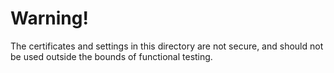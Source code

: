 # Warning!

The certificates and settings in this directory are not secure, and should not be used outside the bounds of functional testing.

